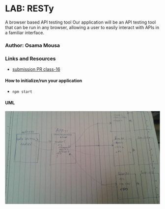 # LAB: RESTy

A browser based API testing tool
Our application will be an API testing tool that can be run in any browser, allowing a user to easily interact with APIs in a familiar interface.

### Author: Osama Mousa

### Links and Resources

- [submission PR class-16](https://github.com/401-advanced-javascript-osama/resty/pull/1)

#### How to initialize/run your application

- `npm start`



#### UML

![basic react app](./uml/basic.jpeg)